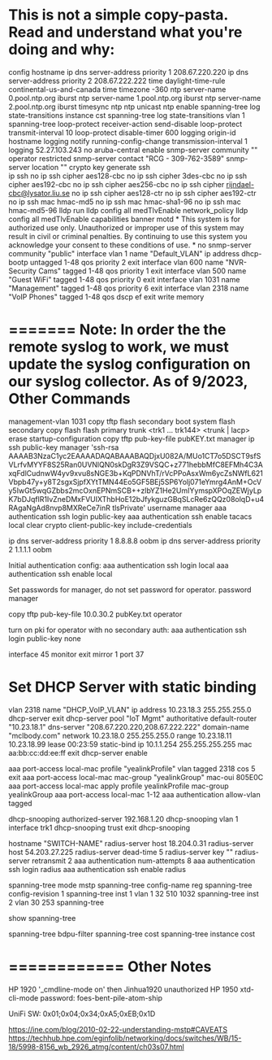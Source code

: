 This is not a simple copy-pasta.  Read and understand what you're doing and why:
===========
config
hostname <client-switch>
ip dns server-address priority 1 208.67.220.220
ip dns server-address priority 2 208.67.222.222
time daylight-time-rule continental-us-and-canada
time timezone -360
ntp server-name 0.pool.ntp.org iburst
ntp server-name 1.pool.ntp.org iburst
ntp server-name 2.pool.ntp.org iburst
timesync ntp
ntp unicast
ntp enable
spanning-tree log state-transitions instance cst
spanning-tree log state-transitions vlan 1
spanning-tree
loop-protect <port-range> receiver-action send-disable
loop-protect transmit-interval 10
loop-protect disable-timer 600
logging origin-id hostname
logging notify running-config-change transmission-interval 1
logging 52.27.103.243
no aruba-central enable
snmp-server community "<communityName>" operator restricted
snmp-server contact "RCG - 309-762-3589"
snmp-server location "<location at client>"
crypto key generate ssh  
ip ssh 
no ip ssh cipher aes128-cbc 
no ip ssh cipher 3des-cbc 
no ip ssh cipher aes192-cbc 
no ip ssh cipher aes256-cbc 
no ip ssh cipher rijndael-cbc@lysator.liu.se 
no ip ssh cipher aes128-ctr 
no ip ssh cipher aes192-ctr 
no ip ssh mac hmac-md5 
no ip ssh mac hmac-sha1-96 
no ip ssh mac hmac-md5-96 
lldp run
lldp config all medTlvEnable network_policy
lldp config all medTlvEnable capabilities
banner motd * 
This system is for authorized use only. Unauthorized or improper 
use of this system may result in civil or criminal penalties. By 
continuing to use this system you acknowledge your consent to 
these conditions of use. 
* 
no snmp-server community "public"
interface vlan 1
  name "Default_VLAN"
  ip address dhcp-bootp
  untagged 1-48
  qos priority 2
  exit
interface vlan 600
   name "NVR-Security Cams"
   tagged 1-48
   qos priority 1
   exit
interface vlan 500
   name "Guest WiFi"
   tagged 1-48
   qos priority 0
   exit
interface vlan 1031
   name "Management"
   tagged 1-48
   qos priority 6
   exit
interface vlan 2318
   name "VoIP Phones"
   tagged 1-48
   qos dscp ef
   exit
write memory 

=======
Note:  In order the the remote syslog to work, we must update the syslog configuration on our syslog collector.  As of 9/2023,
Other Commands
===========
management-vlan 1031
copy tftp flash <TFTP-IP> <filename> secondary
boot system flash secondary
copy flash flash primary
trunk <port-list> <trk1 ... trk144> <trunk | lacp>
erase startup-configuration
copy tftp pub-key-file <tftp-IP> pubKEY.txt manager
ip ssh public-key manager 'ssh-rsa AAAAB3NzaC1yc2EAAAADAQABAAABAQDjxU082A/MUo1CT7o5DSCT9sfSVLrfvMYYF8S25Ran0UVNlQN0skDgR3Z9VSQC+z771hebbMfC8EFMh4C3AxqFdlCudnwW4yv9xvu8sNGE3b+KqPDNVhT/rVcPPoAsxWm6ycZsNWfL621Vbpb47y+y8T2sgxSjpfXYtTMN44Eo5GF5BEj5SP6Yolj071eYmrg4AnM+OcVy5IwGt5wqGZbbs2mcOxnEPNmSCB++zlbYZ1He2UmIYymspXPOqZEWjyLpK7bDJqflR1IvZneDMxFVUIXThbHoE12bJfykguzGBqSLcRe6zQQz08olqD+u4RAgaNgAd8nvp8MXReCe7inR tlsPrivate' username manager
aaa authentication ssh login public-key 
aaa authentication ssh enable tacacs local
clear crypto client-public-key
include-credentials

ip dns server-address priority 1 8.8.8.8 oobm
ip dns server-address priority 2 1.1.1.1 oobm

Initial authentication config:
aaa authentication ssh login local
aaa authentication ssh enable local

Set passwords for manager, do not set password for operator.
password manager

copy tftp pub-key-file 10.0.30.2 pubKey.txt operator <oobm>

turn on pki for operator with no secondary auth:
aaa authentication ssh login public-key none

interface 45
   monitor
   exit
mirror 1 port 37

Set DHCP Server with static binding
============
vlan 2318
    name "DHCP_VoIP_VLAN"
    ip address 10.23.18.3 255.255.255.0
    dhcp-server
exit
dhcp-server pool "IoT Mgmt"
     authoritative
     default-router "10.23.18.1"
     dns-server "208.67.220.220,208.67.222.222"
     domain-name "mclbody.com"
     network 10.23.18.0 255.255.255.0
     range 10.23.18.11 10.23.18.99
	 lease 00:23:59
	 static-bind ip 10.1.1.254 255.255.255.255 mac aa:bb:cc:dd:ee:ff
exit
dhcp-server enable

aaa port-access local-mac profile "yealinkProfile"
   vlan tagged 2318
   cos 5
   exit
aaa port-access local-mac mac-group "yealinkGroup" mac-oui 805E0C
aaa port-access local-mac apply profile yealinkProfile mac-group yealinkGroup
aaa port-access local-mac  1-12
aaa authentication allow-vlan tagged

dhcp-snooping authorized-server 192.168.1.20
dhcp-snooping vlan 1
interface trk1
   dhcp-snooping trust
   exit
dhcp-snooping

hostname "SWITCH-NAME"
radius-server host 18.204.0.31
radius-server host 54.203.27.225
radius-server dead-time 5
radius-server key "<SECRET-KEY>"
radius-server retransmit 2
aaa authentication num-attempts 8
aaa authentication ssh login radius
aaa authentication ssh enable radius

 spanning-tree mode mstp 
   spanning-tree config-name reg
   spanning-tree config-revision 1
   spanning-tree inst 1 vlan 1 32 510 1032
   spanning-tree inst 2 vlan 30 253
   spanning-tree
   
   show spanning-tree
   
   spanning-tree bdpu-filter
   spanning-tree cost
   spanning-tree instance cost

============
Other Notes
============
HP 1920 '_cmdline-mode on' then Jinhua1920
unauthorized
HP 1950 xtd-cli-mode password: foes-bent-pile-atom-ship

UniFi SW: 0x01;0x04;0x34;0xA5;0xEB;0x1D

https://ine.com/blog/2010-02-22-understanding-mstp#CAVEATS
https://techhub.hpe.com/eginfolib/networking/docs/switches/WB/15-18/5998-8156_wb_2926_atmg/content/ch03s07.html

